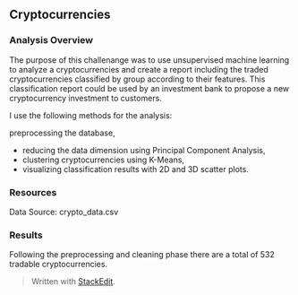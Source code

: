## Cryptocurrencies
### Analysis Overview
The purpose of this challenange was to use unsupervised machine learning to analyze a cryptocurrencies and create a report including the traded cryptocurrencies classified by group according to their features.
This classification report could be used by an investment bank to propose a new cryptocurrency investment to customers.

I use the following methods for the analysis:

preprocessing the database,
* reducing the data dimension using Principal Component Analysis,
* clustering cryptocurrencies using K-Means,
 * visualizing classification results with 2D and 3D scatter plots.

### Resources
Data Source: crypto_data.csv

### Results
Following the preprocessing and cleaning phase there are a total of 532 tradable cryptocurrencies.


> Written with [StackEdit](https://stackedit.io/).
